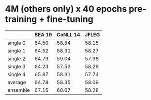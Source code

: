 # 4M (others only) x 40 epochs pre-training + fine-tuning

| | BEA 19 | CoNLL 14 | JFLEG |
| --- | --- | --- | --- |
| single 0 | 64.50 | 58.54 | 58.15 |
| single 1 | 64.52 | 58.31 | 58.27 |
| single 2 | 64.79 | 59.04 | 57.98 |
| single 3 | 64.23 | 57.53 | 58.29 |
| single 4 | 65.87 | 58.31 | 57.74 |
| average  | 64.78 | 58.35 | 58.09 |
| ensemble | 67.15 | 60.07 | 58.28 |

